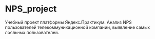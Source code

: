 # NPS_project
Учебный проект платформы Яндекс.Практикум. Анализ NPS пользователей телекоммуникационной компании, выявление самых лояльных пользователей.

